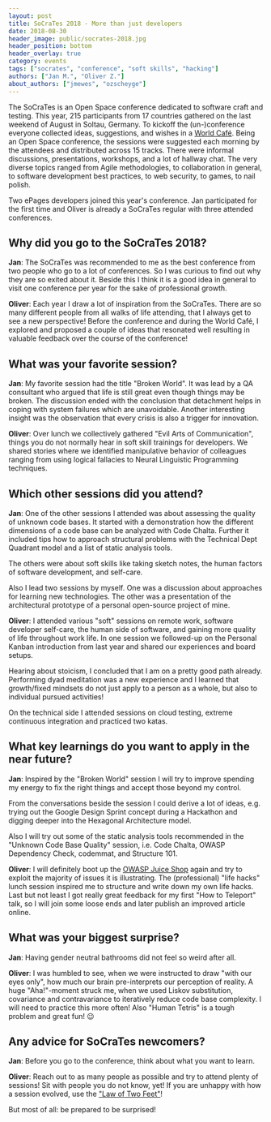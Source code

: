 ```yaml
---
layout: post
title: SoCraTes 2018 - More than just developers
date: 2018-08-30
header_image: public/socrates-2018.jpg
header_position: bottom
header_overlay: true
category: events
tags: ["socrates", "conference", "soft skills", "hacking"]
authors: ["Jan M.", "Oliver Z."]
about_authors: ["jmewes", "ozscheyge"]
---
```


The SoCraTes is an Open Space conference dedicated to software craft and testing.
This year, 215 participants from 17 countries gathered on the last weekend of August in Soltau, Germany.
To kickoff the (un-)conference everyone collected ideas, suggestions, and wishes in a [World Café](https://en.wikipedia.org/wiki/World_caf%C3%A9).
Being an Open Space conference, the sessions were suggested each morning by the attendees and distributed across 15 tracks.
There were informal discussions, presentations, workshops, and a lot of hallway chat.
The very diverse topics ranged from Agile methodologies, to collaboration in general, to software development best practices, to web security, to games, to nail polish.

Two ePages developers joined this year's conference.
Jan participated for the first time and Oliver is already a SoCraTes regular with three attended conferences.

## Why did you go to the SoCraTes 2018?

**Jan**:
The SoCraTes was recommended to me as the best conference from two people who go to a lot of conferences.
So I was curious to find out why they are so exited about it.
Beside this I think it is a good idea in general to visit one conference per year for the sake of professional growth.

**Oliver**:
Each year I draw a lot of inspiration from the SoCraTes.
There are so many different people from all walks of life attending, that I always get to see a new perspective!
Before the conference and during the World Café, I explored and proposed a couple of ideas that resonated well resulting in valuable feedback over the course of the conference!


## What was your favorite session?

**Jan**:
My favorite session had the title "Broken World".
It was lead by a QA consultant who argued that life is still great even though things may be broken.
The discussion ended with the conclusion that detachment helps in coping with system failures which are unavoidable.
Another interesting insight was the observation that every crisis is also a trigger for innovation.

**Oliver**:
Over lunch we collectively gathered "Evil Arts of Communication", things you do not normally hear in soft skill trainings for developers.
We shared stories where we identified manipulative behavior of colleagues ranging from using logical fallacies to Neural Linguistic Programming techniques.


## Which other sessions did you attend?

**Jan**:
One of the other sessions I attended was about assessing the quality of unknown code bases.
It started with a demonstration how the different dimensions of a code base can be analyzed with Code Chalta.
Further it included tips how to approach structural problems with the Technical Dept Quadrant model and a list of static analysis tools.

The others were about soft skills like taking sketch notes, the human factors of software development, and self-care.

Also I lead two sessions by myself.
One was a discussion about approaches for learning new technologies.
The other was a presentation of the architectural prototype of a personal open-source project of mine.

**Oliver**:
I attended various "soft" sessions on remote work, software developer self-care, the human side of software, and gaining more quality of life throughout work life. In one session we followed-up on the Personal Kanban introduction from last year and shared our experiences and board setups.

Hearing about stoicism, I concluded that I am on a pretty good path already.
Performing dyad meditation was a new experience and I learned that growth/fixed mindsets do not just apply to a person as a whole, but also to individual pursued activities!

On the technical side I attended sessions on cloud testing, extreme continuous integration and practiced two katas.


## What key learnings do you want to apply in the near future?

**Jan**:
Inspired by the "Broken World" session I will try to improve spending my energy to fix the right things and accept those beyond my control.

From the conversations beside the session I could derive a lot of ideas, e.g. trying out the Google Design Sprint concept during a Hackathon and digging deeper into the Hexagonal Architecture model.

Also I will try out some of the static analysis tools recommended in the "Unknown Code Base Quality" session, i.e. Code Chalta, OWASP Dependency Check, codemmat, and Structure 101.

**Oliver**:
I will definitely boot up the [OWASP Juice Shop](https://www.owasp.org/index.php/OWASP_Juice_Shop_Project) again and try to exploit the majority of issues it is illustrating.
The (professional) "life hacks" lunch session inspired me to structure and write down my own life hacks.
Last but not least I got really great feedback for my first "How to Teleport" talk, so I will join some loose ends and later publish an improved article online.


## What was your biggest surprise?

**Jan**:
Having gender neutral bathrooms did not feel so weird after all.

**Oliver**:
I was humbled to see, when we were instructed to draw "with our eyes only", how much our brain pre-interprets our perception of reality.
A huge "Aha!"-moment struck me, when we used Liskov substitution, covariance and contravariance to iteratively reduce code base complexity. I will need to practice this more often!
Also "Human Tetris" is a tough problem and great fun! 😉


## Any advice for SoCraTes newcomers?

**Jan**:
Before you go to the conference, think about what you want to learn.

**Oliver**:
Reach out to as many people as possible and try to attend plenty of sessions! Sit with people you do not know, yet!
If you are unhappy with how a session evolved, use the ["Law of Two Feet"](https://en.wikiversity.org/wiki/Open_Space_Technology#Law_of_Two_Feet)!

But most of all: be prepared to be surprised!
